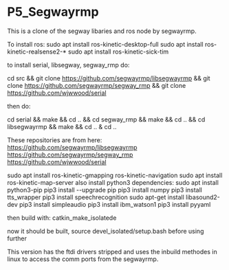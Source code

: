 # P5_Segwayrmp

This is a clone of the segway libaries and ros node by segwayrmp.


To install ros:
sudo apt install ros-kinetic-desktop-full
sudo apt install ros-kinetic-realsense2-*
sudo apt install ros-kinetic-sick-tim

to install serial, libsegway, segway_rmp do:

cd src && git clone https://github.com/segwayrmp/libsegwayrmp && git clone https://github.com/segwayrmp/segway_rmp && git clone https://github.com/wjwwood/serial 

then do:

cd serial && make && cd .. && cd segway_rmp && make && cd .. && cd libsegwayrmp && make && cd .. & cd .. 

These repositories are from here:
https://github.com/segwayrmp/libsegwayrmp
https://github.com/segwayrmp/segway_rmp
https://github.com/wjwwood/serial

sudo apt install ros-kinetic-gmapping ros-kinetic-navigation
sudo apt install ros-kinetic-map-server 
also install python3 dependencies:
sudo apt install python3-pip
pip3 install --upgrade pip
pip3 install numpy
pip3 install tts_wrapper
pip3 install speechrecognition
sudo apt-get install libasound2-dev
pip3 install simpleaudio
pip3 install ibm_watson1
pip3 install pyyaml

then build with:
catkin_make_isolatede

now it should be built, source devel_isolated/setup.bash   before using further

This version has the ftdi drivers stripped and uses the inbuild methodes in linux to access the comm ports from the segwayrmp.
